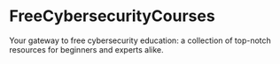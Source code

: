 # FreeCybersecurityCourses
Your gateway to free cybersecurity education: a collection of top-notch resources for beginners and experts alike.
